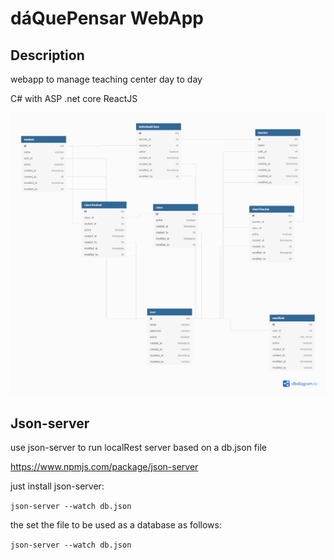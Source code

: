 # dáQuePensar WebApp

## Description

webapp to manage teaching center day to day 

C# with ASP .net core
ReactJS

![database schema](teachingCenter.png)


## Json-server
use json-server to run localRest server based on a db.json file

https://www.npmjs.com/package/json-server

just install json-server:

`json-server --watch db.json`

the set the file to be used as a database as follows:

`json-server --watch db.json`